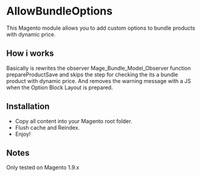AllowBundleOptions
==================================
This Magento module allows you to add custom options to bundle products with dynamic price. 

How i works
-----------------------------------------------------
Basically is rewrites the observer Mage_Bundle_Model_Observer function prepareProductSave and skips the step for checking the its a bundle product with dynamic price.
And removes the warning message with a JS when the Option Block Layout is prepared.

Installation
-----------------------------------------------------
- Copy all content into your Magento root folder.
- Flush cache and Reindex.
- Enjoy!

Notes
-----------------------------------------------------
Only tested on Magento 1.9.x
